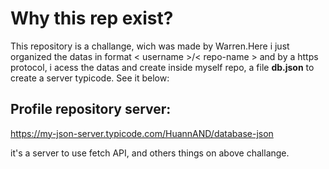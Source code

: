 # Why this rep exist?

This repository is a challange, wich was made by Warren.Here i just organized the datas in format < username >/< repo-name > and by a https protocol, i acess the datas and create inside myself repo, a file **db.json** to create a server typicode. See it below:

## Profile repository server:

<https://my-json-server.typicode.com/HuannAND/database-json>

it's a server to use fetch API, and others things on above challange.
